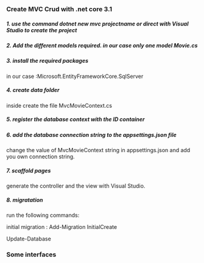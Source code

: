 ### Create MVC Crud with .net core 3.1

##### 1. use the command dotnet new mvc projectname or direct with Visual Studio to create the project

##### 2. Add the different models required. in our case only one model Movie.cs

##### 3. install the required packages 
in our case :Microsoft.EntityFrameworkCore.SqlServer

##### 4. create data folder 
inside create the file MvcMovieContext.cs

##### 5. register the database context with the ID container 

##### 6. add the database connection string to the appsettings.json file 
change the value of MvcMovieContext string in appsettings.json and add you own connection string.

##### 7. scaffold pages 
generate the controller and the view with Visual Studio.

##### 8. migratation

run the following commands:

initial  migration : Add-Migration InitialCreate

Update-Database

### Some interfaces
